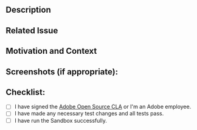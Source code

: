 <!--- The title above will be used as a bullet point in the release notes. -->
<!--- In general, start the title with a past tense verb (i.e. added, optimized, removed.) -->
<!--- For bug fixes, start with "fixed" (i.e. fixed an issue, fixed broken.) -->
<!--- For PRs that should not be included in the release notes, attach the label "ignore-for-release" -->
<!--- For PRs that should increment the patch version, attach the label "bug-fix" or "improvement" -->
<!--- For PRs that should increment the minor version, no labels are required -->
<!--- For PRs that should increment the major version, attach the label "breaking-change" -->

## Description

<!--- Describe your changes in detail -->

## Related Issue

<!--- This project only accepts pull requests related to open issues -->
<!--- If suggesting a new feature or change, please discuss it in an issue first -->
<!--- If fixing a bug, there should be an issue describing it with steps to reproduce -->
<!--- Please link to the issue here: -->

## Motivation and Context

<!--- Why is this change required? What problem does it solve? -->

## Screenshots (if appropriate):

## Checklist:

<!--- Go over all the following points, and put an `x` in all the boxes that apply. -->
<!--- If you're unsure about any of these, don't hesitate to ask. We're here to help! -->

- [ ] I have signed the [Adobe Open Source CLA](https://opensource.adobe.com/cla.html) or I'm an Adobe employee.
- [ ] I have made any necessary test changes and all tests pass.
- [ ] I have run the Sandbox successfully.
